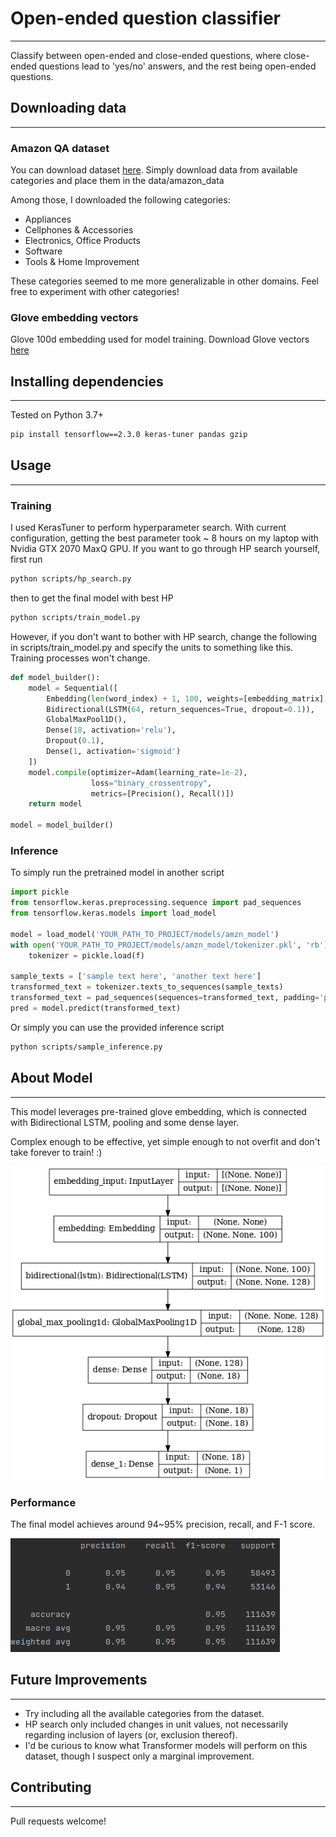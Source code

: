 # Open-ended question classifier
<hr>
Classify between open-ended and close-ended questions, where close-ended questions lead to 'yes/no' answers, and the rest being open-ended questions.

## Downloading data
<hr>

### Amazon QA dataset
You can download dataset [here](http://jmcauley.ucsd.edu/data/amazon/qa/). Simply download data from available categories and place them in the data/amazon_data

Among those, I downloaded the following categories:
- Appliances 
- Cellphones & Accessories
- Electronics, Office Products 
- Software
- Tools & Home Improvement

These categories seemed to me more generalizable in other domains. Feel free to experiment with other categories!

### Glove embedding vectors
Glove 100d embedding used for model training. Download Glove vectors [here](https://nlp.stanford.edu/data/glove.6B.zip)

## Installing dependencies
<hr>

Tested on Python 3.7+
```bash
pip install tensorflow==2.3.0 keras-tuner pandas gzip
```

## Usage
<hr>

### Training
I used KerasTuner to perform hyperparameter search. With current configuration, getting the best parameter took ~ 8 hours on my laptop with Nvidia GTX 2070 MaxQ GPU.
If you want to go through HP search yourself, first run
```bash
python scripts/hp_search.py
```
then to get the final model with best HP

```bash
python scripts/train_model.py
```

However, if you don't want to bother with HP search, change the following in scripts/train_model.py and specify the units to something like this. Training processes won't change.

```python
def model_builder():
    model = Sequential([
        Embedding(len(word_index) + 1, 100, weights=[embedding_matrix], trainable=False),
        Bidirectional(LSTM(64, return_sequences=True, dropout=0.1)),
        GlobalMaxPool1D(),
        Dense(18, activation='relu'),
        Dropout(0.1),
        Dense(1, activation='sigmoid')
    ])
    model.compile(optimizer=Adam(learning_rate=1e-2),
                  loss="binary_crossentropy",
                  metrics=[Precision(), Recall()])
    return model

model = model_builder()
```

### Inference
To simply run the pretrained model in another script
```python
import pickle
from tensorflow.keras.preprocessing.sequence import pad_sequences
from tensorflow.keras.models import load_model

model = load_model('YOUR_PATH_TO_PROJECT/models/amzn_model')
with open('YOUR_PATH_TO_PROJECT/models/amzn_model/tokenizer.pkl', 'rb') as f:
    tokenizer = pickle.load(f)

sample_texts = ['sample text here', 'another text here']
transformed_text = tokenizer.texts_to_sequences(sample_texts)
transformed_text = pad_sequences(sequences=transformed_text, padding='post', truncating='post', maxlen=100)
pred = model.predict(transformed_text)
```

Or simply you can use the provided inference script
```bash
python scripts/sample_inference.py
```

## About Model
<hr>

This model leverages pre-trained glove embedding, which is connected with Bidirectional LSTM, pooling and some dense layer.

Complex enough to be effective, yet simple enough to not overfit and don't take forever to train! :) 

![model architecture](models/amzn_model/model.png)

### Performance
The final model achieves around 94~95% precision, recall, and F-1 score.

![classification report](models/amzn_model/classification_report.png)

## Future Improvements
<hr>

- Try including all the available categories from the dataset.
- HP search only included changes in unit values, not necessarily regarding inclusion of layers (or, exclusion thereof).
- I'd be curious to know what Transformer models will perform on this dataset, though I suspect only a marginal improvement.

## Contributing
<hr>
Pull requests welcome!
